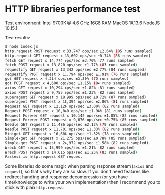 # HTTP libraries performance test

Test environment:
Intel 9700K @ 4.6 GHz
16GB RAM
MacOS 10.13.6
NodeJS 10.15.1

Test results:
```bash
$ node index.js
http.request POST request x 33,747 ops/sec ±2.64% (85 runs sampled)
http.request GET request x 33,602 ops/sec ±0.74% (86 runs sampled)
fetch GET request x 14,774 ops/sec ±3.70% (77 runs sampled)
fetch POST request x 13,820 ops/sec ±1.77% (83 runs sampled)
requestify GET request x 13,342 ops/sec ±2.77% (84 runs sampled)
requestify POST request x 11,794 ops/sec ±1.91% (76 runs sampled)
got GET request x 4,314 ops/sec ±3.29% (75 runs sampled)
got POST request x 4,600 ops/sec ±1.15% (84 runs sampled)
axios GET request x 10,294 ops/sec ±1.82% (81 runs sampled)
axios POST request x 9,755 ops/sec ±1.23% (82 runs sampled)
superagent GET request x 18,999 ops/sec ±0.72% (87 runs sampled)
superagent POST request x 18,394 ops/sec ±2.86% (81 runs sampled)
Request GET request x 12,126 ops/sec ±3.00% (82 runs sampled)
Request POST request x 10,040 ops/sec ±1.98% (81 runs sampled)
Request Forever GET request x 10,142 ops/sec ±1.05% (82 runs sampled)
Request Forever POST request x 9,676 ops/sec ±0.75% (85 runs sampled)
Needle GET request x 11,486 ops/sec ±2.12% (79 runs sampled)
Needle POST request x 11,701 ops/sec ±1.33% (82 runs sampled)
Miniget GET request x 16,608 ops/sec ±1.32% (78 runs sampled)
Simple-get GET request x 21,275 ops/sec ±0.78% (85 runs sampled)
Simple-get POST request x 24,972 ops/sec ±1.58% (82 runs sampled)
Wreck GET request x 15,999 ops/sec ±1.21% (82 runs sampled)
Wreck POST request x 14,615 ops/sec ±1.25% (83 runs sampled)
Fastest is http.request GET request
```

Some libraries do some magic when parsing response stream (`axios` and `request`), so that's why they are so slow. If you don't need features like redirect handling and response decompression (or you have time\knowledge to write your own implementation) then I recommend you to stick with plain `http.request`.
